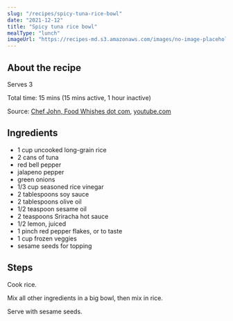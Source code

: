 ```yaml
---
slug: "/recipes/spicy-tuna-rice-bowl"
date: "2021-12-12"
title: "Spicy tuna rice bowl"
mealType: "lunch"
imageUrl: "https://recipes-md.s3.amazonaws.com/images/no-image-placeholder.svg"
---
```


## About the recipe

Serves 3

Total time: 15 mins (15 mins active, 1 hour inactive)

Source: [Chef John, Food Whishes dot com](https://www.allrecipes.com/recipe/278876/spicy-tuna-rice-bowl/), [youtube.com](https://www.youtube.com/watch?v=gGHlAdr23lM)

## Ingredients

- 1 cup uncooked long-grain rice
- 2 cans of tuna
- red bell pepper
- jalapeno pepper
- green onions
- 1/3 cup seasoned rice vinegar
- 2 tablespoons soy sauce
- 2 tablespoons olive oil
- 1/2 teaspoon sesame oil
- 2 teaspoons Sriracha hot sauce
- 1/2 lemon, juiced
- 1 pinch red pepper flakes, or to taste
- 1 cup frozen veggies
- sesame seeds for topping

## Steps

Cook rice.

Mix all other ingredients in a big bowl, then mix in rice.

Serve with sesame seeds.
